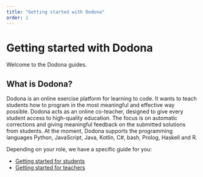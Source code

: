 ```yaml
---
title: "Getting started with Dodona"
order: 1
---
```


# Getting started with Dodona

Welcome to the Dodona guides.

## What is Dodona?

Dodona is an online exercise platform for learning to code.
It wants to teach students how to program in the most meaningful and effective way possible. Dodona acts as an online co-teacher, designed to give every student access to high-quality education.
The focus is on automatic corrections and giving meaningful feedback on the submitted solutions from students.
At the moment, Dodona supports the programming languages Python, JavaScript, Java, Kotlin, C#, bash, Prolog, Haskell and R.

Depending on your role, we have a specific guide for you:

- [Getting started for students](/nl/guides/students/getting-started)
- [Getting started for teachers](/nl/guides/teachers/getting-started)
